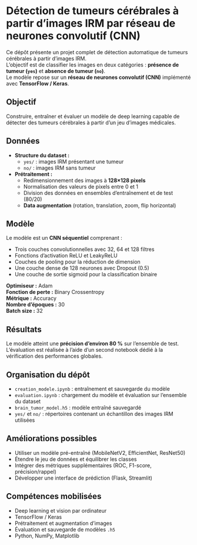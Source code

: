 # Détection de tumeurs cérébrales à partir d’images IRM par réseau de neurones convolutif (CNN)

Ce dépôt présente un projet complet de détection automatique de tumeurs cérébrales à partir d’images IRM.  
L’objectif est de classifier les images en deux catégories : **présence de tumeur (`yes`)** et **absence de tumeur (`no`)**.  
Le modèle repose sur un **réseau de neurones convolutif (CNN)** implémenté avec **TensorFlow / Keras**.

## Objectif
Construire, entraîner et évaluer un modèle de deep learning capable de détecter des tumeurs cérébrales à partir d’un jeu d’images médicales.

## Données
- **Structure du dataset :**
  - `yes/` : images IRM présentant une tumeur  
  - `no/` : images IRM sans tumeur  
- **Prétraitement :**
  - Redimensionnement des images à **128×128 pixels**
  - Normalisation des valeurs de pixels entre 0 et 1  
  - Division des données en ensembles d’entraînement et de test (80/20)
  - **Data augmentation** (rotation, translation, zoom, flip horizontal)

## Modèle
Le modèle est un **CNN séquentiel** comprenant :
- Trois couches convolutionnelles avec 32, 64 et 128 filtres  
- Fonctions d’activation ReLU et LeakyReLU  
- Couches de pooling pour la réduction de dimension  
- Une couche dense de 128 neurones avec Dropout (0.5)  
- Une couche de sortie sigmoid pour la classification binaire  

**Optimiseur :** Adam  
**Fonction de perte :** Binary Crossentropy  
**Métrique :** Accuracy  
**Nombre d’époques :** 30  
**Batch size :** 32  

## Résultats
Le modèle atteint une **précision d’environ 80 %** sur l’ensemble de test.  
L’évaluation est réalisée à l’aide d’un second notebook dédié à la vérification des performances globales.

## Organisation du dépôt
- `creation_modele.ipynb` : entraînement et sauvegarde du modèle  
- `evaluation.ipynb` : chargement du modèle et évaluation sur l’ensemble du dataset  
- `brain_tumor_model.h5` : modèle entraîné sauvegardé  
- `yes/` et `no/` : répertoires contenant un échantillon des images IRM utilisées  

## Améliorations possibles
- Utiliser un modèle pré-entraîné (MobileNetV2, EfficientNet, ResNet50)  
- Étendre le jeu de données et équilibrer les classes  
- Intégrer des métriques supplémentaires (ROC, F1-score, précision/rappel)  
- Développer une interface de prédiction (Flask, Streamlit)

## Compétences mobilisées
- Deep learning et vision par ordinateur  
- TensorFlow / Keras  
- Prétraitement et augmentation d’images  
- Évaluation et sauvegarde de modèles `.h5`  
- Python, NumPy, Matplotlib
